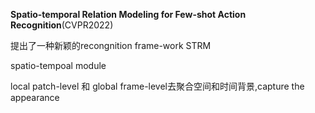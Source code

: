**Spatio-temporal Relation Modeling for Few-shot Action Recognition**(CVPR2022)

提出了一种新颖的recongnition frame-work STRM

spatio-tempoal module

local patch-level 和 global frame-level去聚合空间和时间背景,capture the appearance

